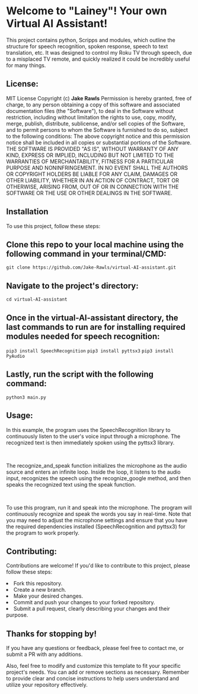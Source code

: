 <h1>Welcome to "Lainey"! Your own Virtual AI Assistant!</h1>
<p>This project contains python, Scripps and modules, which outline the structure for speech recognition, spoken response, speech to text translation, etc.
It was designed to control my Roku TV through speech, due to a misplaced TV remote, and quickly realized it could be incredibly useful for many things.</p>

<h2>License:</h2>
<p>MIT License
  Copyright (c) <strong>Jake Rawls</strong>
Permission is hereby granted, free of charge, to any person obtaining a copy
of this software and associated documentation files (the "Software"), to deal
in the Software without restriction, including without limitation the rights
to use, copy, modify, merge, publish, distribute, sublicense, and/or sell
copies of the Software, and to permit persons to whom the Software is
furnished to do so, subject to the following conditions:
The above copyright notice and this permission notice shall be included in all
copies or substantial portions of the Software.
THE SOFTWARE IS PROVIDED "AS IS", WITHOUT WARRANTY OF ANY KIND, EXPRESS OR
IMPLIED, INCLUDING BUT NOT LIMITED TO THE WARRANTIES OF MERCHANTABILITY,
FITNESS FOR A PARTICULAR PURPOSE AND NONINFRINGEMENT. IN NO EVENT SHALL THE
AUTHORS OR COPYRIGHT HOLDERS BE LIABLE FOR ANY CLAIM, DAMAGES OR OTHER
LIABILITY, WHETHER IN AN ACTION OF CONTRACT, TORT OR OTHERWISE, ARISING FROM,
OUT OF OR IN CONNECTION WITH THE SOFTWARE OR THE USE OR OTHER DEALINGS IN THE
SOFTWARE.</p>

<h2><b>Installation</b></h2>
<p>To use this project, follow these steps:</p>

<h2>Clone this repo to your local machine using the following command in your terminal/CMD:</h2>
<code>git clone https://github.com/Jake-Rawls/virtual-AI-assistant.git</code>

<h2>Navigate to the project's directory:</h2>
<code>cd virtual-AI-assistant</code>

<h2>Once in the virtual-AI-assistant directory, the last commands to run are for installing required modules needed for speech recognition:</h2>
<code>pip3 install SpeechRecognition</code>
<code>pip3 install pyttsx3</code>
<code>pip3 install PyAudio</code>

<h2>Lastly, run the script with the following command:</h2>
<code>python3 main.py</code>

<h2>Usage:</h2>
<p>In this example, the program uses the SpeechRecognition library to continuously listen to the user's voice input through a microphone. The recognized text is then immediately spoken using the pyttsx3 library.</p><br>
<p>The recognize_and_speak function initializes the microphone as the audio source and enters an infinite loop. Inside the loop, it listens to the audio input, recognizes the speech using the recognize_google method, and then speaks the recognized text using the speak function.</p><br>
<p>To use this program, run it and speak into the microphone. The program will continuously recognize and speak the words you say in real-time. <span>Note that you may need to adjust the microphone settings and ensure that you have the required dependencies installed (SpeechRecognition and pyttsx3) for the program to work properly</span>.</p>

<h2>Contributing:</h2>
<p>Contributions are welcome! If you'd like to contribute to this project, please follow these steps:</p>
<li>Fork this repository.</li>
<li>Create a new branch.</li>
<li>Make your desired changes.</li>
<li>Commit and push your changes to your forked repository.</li>
<li>Submit a pull request, clearly describing your changes and their purpose.</li>

<h2>Thanks for stopping by!</h2>
<p>If you have any questions or feedback, please feel free to contact me, or submit a PR with any additions.</p>
<p>Also, feel free to modify and customize this template to fit your specific project's needs. You can add or remove sections as necessary. Remember to provide clear and concise instructions to help users understand and utilize your repository effectively.</p>
